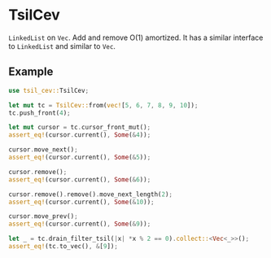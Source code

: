 # TsilCev

`LinkedList` on `Vec`. Add and remove O(1) amortized. It has a similar interface to `LinkedList` and similar to `Vec`.

## Example

```rust
use tsil_cev::TsilCev;

let mut tc = TsilCev::from(vec![5, 6, 7, 8, 9, 10]);
tc.push_front(4);

let mut cursor = tc.cursor_front_mut();
assert_eq!(cursor.current(), Some(&4));

cursor.move_next();
assert_eq!(cursor.current(), Some(&5));

cursor.remove();
assert_eq!(cursor.current(), Some(&6));

cursor.remove().remove().move_next_length(2);
assert_eq!(cursor.current(), Some(&10));

cursor.move_prev();
assert_eq!(cursor.current(), Some(&9));

let _ = tc.drain_filter_tsil(|x| *x % 2 == 0).collect::<Vec<_>>();
assert_eq!(tc.to_vec(), &[9]);
```